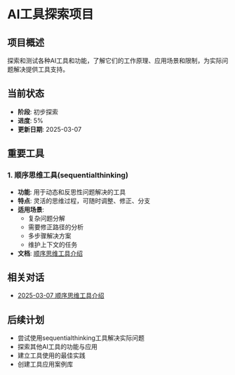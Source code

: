 # AI工具探索项目

## 项目概述
探索和测试各种AI工具和功能，了解它们的工作原理、应用场景和限制，为实际问题解决提供工具支持。

## 当前状态
- **阶段**: 初步探索
- **进度**: 5%
- **更新日期**: 2025-03-07

## 重要工具

### 1. 顺序思维工具(sequentialthinking)
- **功能**: 用于动态和反思性问题解决的工具
- **特点**: 灵活的思维过程，可随时调整、修正、分支
- **适用场景**: 
  - 复杂问题分解
  - 需要修正路径的分析
  - 多步骤解决方案
  - 维护上下文的任务
- **文档**: [顺序思维工具介绍](../../chats/2025-03/2025-03-07_AI工具_顺序思维工具.md)

## 相关对话
- [2025-03-07 顺序思维工具介绍](../../chats/2025-03/2025-03-07_AI工具_顺序思维工具.md)

## 后续计划
- 尝试使用sequentialthinking工具解决实际问题
- 探索其他AI工具的功能与应用
- 建立工具使用的最佳实践
- 创建工具应用案例库
